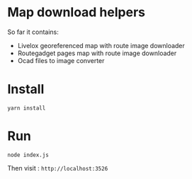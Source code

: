 # Map download helpers

So far it contains:

- Livelox georeferenced map with route image downloader 
- Routegadget pages map with route image downloader
- Ocad files to image converter

# Install

`yarn install`

# Run

`node index.js`

Then visit : `http://localhost:3526`
